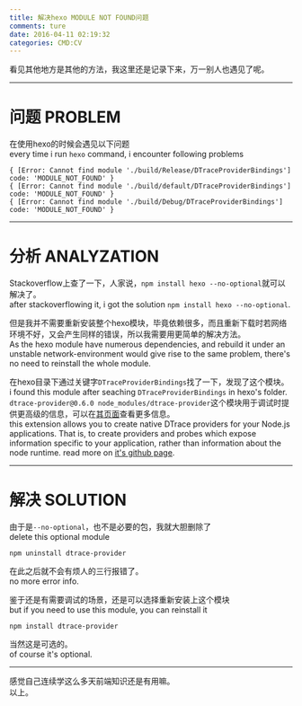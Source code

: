 ```yaml
---
title: 解决hexo MODULE NOT FOUND问题
comments: ture
date: 2016-04-11 02:19:32
categories: CMD:CV
---
```

看见其他地方是其他的方法，我这里还是记录下来，万一别人也遇见了呢。

***

# 问题 PROBLEM
在使用hexo的时候会遇见以下问题  
every time i run `hexo` command, i encounter following problems   

```
{ [Error: Cannot find module './build/Release/DTraceProviderBindings'] code: 'MODULE_NOT_FOUND' }
{ [Error: Cannot find module './build/default/DTraceProviderBindings'] code: 'MODULE_NOT_FOUND' }
{ [Error: Cannot find module './build/Debug/DTraceProviderBindings'] code: 'MODULE_NOT_FOUND' }
```

***

# 分析 ANALYZATION
Stackoverflow上查了一下，人家说，`npm install hexo --no-optional`就可以解决了。  
after stackoverflowing it, i got the solution `npm install hexo --no-optional`.

但是我并不需要重新安装整个hexo模块，毕竟依赖很多，而且重新下载时若网络环境不好，又会产生同样的错误，所以我需要用更简单的解决方法。  
As the hexo module have numerous dependencies, and rebuild it under an unstable network-environment would give rise to the same problem, there's no need to reinstall the whole module.

在hexo目录下通过关键字`DTraceProviderBindings`找了一下，发现了这个模块。  
i found this module after seaching `DTraceProviderBindings` in hexo's folder.
`dtrace-provider@0.6.0 node_modules/dtrace-provider`这个模块用于调试时提供更高级的信息，可以在[其页面](https://github.com/chrisa/node-dtrace-provider)查看更多信息。  
this extension allows you to create native DTrace providers for your Node.js applications. That is, to create providers and probes which expose information specific to your application, rather than information about the node runtime. read more on [it's github page](https://github.com/chrisa/node-dtrace-provider).

***

# 解决 SOLUTION
由于是`--no-optional`，也不是必要的包，我就大胆删除了  
delete this optional module   

```
npm uninstall dtrace-provider
```

在此之后就不会有烦人的三行报错了。  
no more error info.

鉴于还是有需要调试的场景，还是可以选择重新安装上这个模块  
but if you need to use this module, you can reinstall it   

```
npm install dtrace-provider
```

当然这是可选的。  
of course it's optional.  

***
感觉自己连续学这么多天前端知识还是有用嘛。  
以上。


